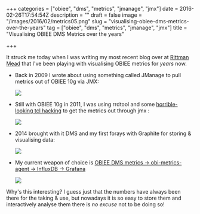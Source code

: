 +++
categories = ["obiee", "dms", "metrics", "jmanage", "jmx"]
date = 2016-02-26T17:54:54Z
description = ""
draft = false
image = "/images/2016/02/metrics05.png"
slug = "visualising-obiee-dms-metrics-over-the-years"
tag = ["obiee", "dms", "metrics", "jmanage", "jmx"]
title = "Visualising OBIEE DMS Metrics over the years"

+++

It struck me today when I was writing my most recent blog over at [Rittman Mead](http://ritt.md/obi-dms) that I've been playing with visualising OBIEE metrics for *years* now. 

* Back in 2009 I wrote about using something called JManage to pull metrics out of OBIEE 10g via JMX:  

    ![](/images/rnm1978/jmanage08.png?w=900&h=760)

* Still with OBIEE 10g in 2011, I was using rrdtool and some [horrible-looking tcl hacking](/2010/12/06/collecting-obiee-systems-management-data-with-jmx/) to get the metrics out through jmx :

    ![](/images/rnm1978/graph.png?w=2048&h=542)

* 2014 brought with it DMS and my first forays with Graphite for storing & visualising data: 

    ![](http://www.rittmanmead.com/wp-content/uploads/2014/03/2014-03-26_07-03-19.png)

* My current weapon of choice is [OBIEE DMS metrics -> obi-metrics-agent -> InfluxDB -> Grafana](http://ritt.md/obi-dms)

    ![](http://www.rittmanmead.com/wp-content/uploads/2016/02/metrics05.png)

Why's this interesting? I guess just that the numbers have always been there for the taking & use, but nowadays it is so easy to store them and interactively analyse them there is _no excuse_ not to be doing so!

